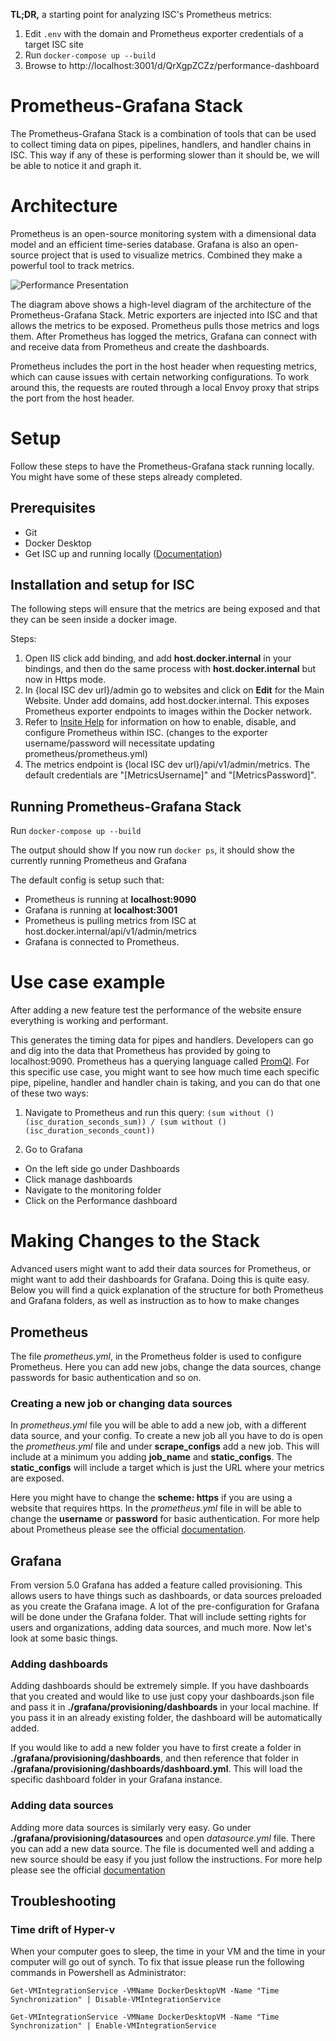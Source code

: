 **TL;DR,** a starting point for analyzing ISC's Prometheus metrics:
1. Edit `.env` with the domain and Prometheus exporter credentials of a target ISC site
2. Run `docker-compose up --build`
3. Browse to http://localhost:3001/d/QrXgpZCZz/performance-dashboard

# Prometheus-Grafana Stack
The Prometheus-Grafana Stack is a combination of tools that can be used to collect timing data on pipes, pipelines, handlers, and handler chains in ISC. This way if any of these is performing slower than it should be, we will be able to notice it and graph it.

# Architecture 
Prometheus is an open-source monitoring system with a dimensional data model and an efficient time-series database. Grafana is also an open-source project that is used to visualize metrics. Combined they make a powerful tool to track metrics.  

![Performance Presentation](https://user-images.githubusercontent.com/49656548/79552136-3b665780-8060-11ea-8f74-13ee0d68a77f.png)

The diagram above shows a high-level diagram of the architecture of the Prometheus-Grafana Stack. Metric exporters are injected into ISC and that allows the metrics to be exposed. Prometheus pulls those metrics and logs them. After Prometheus has logged the metrics, Grafana can connect with and receive data from Prometheus and create the dashboards.

Prometheus includes the port in the host header when requesting metrics, which can cause issues with certain networking configurations. To work around this, the requests are routed through a local Envoy proxy that strips the port from the host header.

# Setup 
Follow these steps to have the Prometheus-Grafana stack running locally. You might have some of these steps already completed. 

## Prerequisites 

* Git
* Docker Desktop
* Get ISC up and running locally ([Documentation](https://support.insitesoft.com/hc/en-us/articles/360025291711-InsiteCommerce-Cloud-Environment-Setup-for-Developers))


## Installation and setup for ISC
The following steps will ensure that the metrics are being exposed and that they can be seen inside a docker image. 

Steps: 
1. Open IIS click add binding, and add **host.docker.internal** in your bindings, and then do the same process with **host.docker.internal** but now in Https mode. 
2. In {local ISC dev url}/admin go to websites and click on **Edit** for the Main Website. Under add domains, add host.docker.internal. This exposes Prometheus exporter endpoints to images within the Docker network. 
3. Refer to [Insite Help](https://support.insitesoft.com/hc/en-us/articles/360034897011-Prometheus) for information on how to enable, disable, and configure Prometheus within ISC. (changes to the exporter username/password will necessitate updating prometheus/prometheus.yml)
4. The metrics endpoint is {local ISC dev url}/api/v1/admin/metrics. The default credentials are "[MetricsUsername]" and "[MetricsPassword]".


## Running Prometheus-Grafana Stack

Run `docker-compose up --build`

The output should show If you now run `docker ps`, it should show the currently running Prometheus and Grafana

The default config is setup such that:
* Prometheus is running at **localhost:9090**
* Grafana is running at **localhost:3001**
* Prometheus is pulling metrics from ISC at host.docker.internal/api/v1/admin/metrics
* Grafana is connected to Prometheus.

# Use case example 
After adding a new feature test the performance of the website ensure everything is working and performant.

This generates the timing data for pipes and handlers. Developers can go and dig into the data that Prometheus has provided by going to localhost:9090. Prometheus has a querying language called [PromQl](https://prometheus.io/docs/prometheus/latest/querying/basics/). 
For this specific use case, you might want to see how much time each specific pipe, pipeline, handler and handler chain is taking, and you can do that one of these two ways: 

1. Navigate to Prometheus and run this query: `(sum without () (isc_duration_seconds_sum)) / (sum without () (isc_duration_seconds_count))`

2. Go to Grafana
* On the left side go under Dashboards
* Click manage dashboards
* Navigate to the monitoring folder
* Click on the Performance dashboard


# Making Changes to the Stack
Advanced users might want to add their data sources for Prometheus, or might want to add their dashboards for Grafana. Doing this is quite easy. Below you will find a quick explanation of the structure for both Prometheus and Grafana folders, as well as instruction as to how to make changes 

## Prometheus
The file *prometheus.yml*, in the Prometheus folder is used to configure Prometheus. Here you can add new jobs, change the data sources, change passwords for basic authentication and so on.  

### Creating a new job or changing data sources
In *prometheus.yml*  file you will be able to add a new job, with a different data source, and your config. To create a new job all you have to do is open the *prometheus.yml* file and under **scrape_configs** add a new job. This will include at a minimum you adding **job_name** and **static_configs**. The **static_configs** will include a target which is just the URL where your metrics are exposed. 

Here you might have to change the **scheme: https** if you are using a website that requires https. In the *prometheus.yml* file in will be able to change the **username** or **password** for basic authentication. For more help about Prometheus please see the official [documentation](https://prometheus.io/docs/concepts/jobs_instances/).



## Grafana
From version 5.0 Grafana has added a feature called provisioning. This allows users to have things such as dashboards, or data sources preloaded as you create the Grafana image. A lot of the pre-configuration for Grafana will be done under the Grafana folder. That will include setting rights for users and organizations, adding data sources, and much more. Now let's look at some basic things. 


### Adding dashboards
Adding dashboards should be extremely simple. If you have dashboards that you created and would like to use just copy your dashboards.json file and pass it in **./grafana/provisioning/dashboards** in your local machine. If you pass it in an already existing folder, the dashboard will be automatically added. 

If you would like to add a new folder you have to first create a folder in **./grafana/provisioning/dashboards**, and then reference that folder in **./grafana/provisioning/dashboards/dashboard.yml**.  This will load the specific dashboard folder in your Grafana instance. 

### Adding data sources 
Adding more data sources is similarly very easy. Go under **./grafana/provisioning/datasources** and open *datasource.yml* file. There you can add a new data source. The file is documented well and adding a new source should be easy if you just follow the instructions. For more help please see the official [documentation](https://grafana.com/docs/administration/provisioning/)


## Troubleshooting

### Time drift of Hyper-v 
When your computer goes to sleep, the time in your VM and the time in your computer will go out of synch. To fix that issue please run the following commands in Powershell as Administrator:

`Get-VMIntegrationService -VMName DockerDesktopVM -Name "Time Synchronization" | Disable-VMIntegrationService`

`Get-VMIntegrationService -VMName DockerDesktopVM -Name "Time Synchronization" | Enable-VMIntegrationService`
